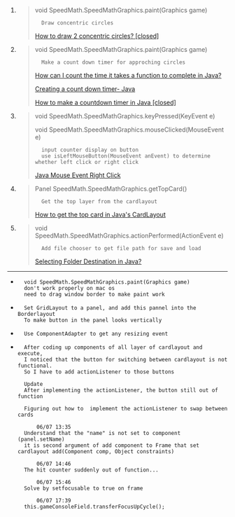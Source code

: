 1.  > void SpeedMath.SpeedMathGraphics.paint(Graphics game)
    >
    >       Draw concentric circles
    >[How to draw 2 concentric circles? [closed]](https://stackoverflow.com/questions/19773986/how-to-draw-2-concentric-circles)
    

2.  >void SpeedMath.SpeedMathGraphics.paint(Graphics game)
    >
    >       Make a count down timer for approching circles
    >
    >[How can I count the time it takes a function to complete in Java?](https://stackoverflow.com/questions/692569/how-can-i-count-the-time-it-takes-a-function-to-complete-in-java)
    >
    >[Creating a count down timer- Java](https://stackoverflow.com/questions/32110208/creating-a-count-down-timer-java)
    >
	>[How to make a countdown timer in Java [closed]](https://stackoverflow.com/questions/14393423/how-to-make-a-countdown-timer-in-java)


3.	>	void SpeedMath.SpeedMathGraphics.keyPressed(KeyEvent e)
    >
    >	void SpeedMath.SpeedMathGraphics.mouseClicked(MouseEvent e)
    >
    >	    input counter display on button
	>	    use isLeftMouseButton(MouseEvent anEvent) to determine whether left click or right click
    >
    >[Java Mouse Event Right Click](https://stackoverflow.com/questions/4525733/java-mouse-event-right-click)

4.  >Panel SpeedMath.SpeedMathGraphics.getTopCard()
    >
    >       Get the top layer from the cardlayout
    >
    >[How to get the top card in Java's CardLayout](https://stackoverflow.com/questions/4413251/how-to-get-the-top-card-in-javas-cardlayout)

5.  >void SpeedMath.SpeedMathGraphics.actionPerformed(ActionEvent e)
    >
    >       Add file chooser to get file path for save and load
    >[Selecting Folder Destination in Java?](https://stackoverflow.com/questions/10083447/selecting-folder-destination-in-java)

---
*       void SpeedMath.SpeedMathGraphics.paint(Graphics game)
        don't work properly on mac os
        need to drag window border to make paint work

*       Set GridLayout to a panel, and add this pannel into the Borderlayout        
        To make button in the panel looks vertically

*       Use ComponentAdapter to get any resizing event

*       After coding up components of all layer of cardlayout and execute,
        I noticed that the button for switching between cardlayout is not functional.
        So I have to add actionListener to those buttons

        Update
        After implementing the actionListener, the button still out of function

        Figuring out how to  implement the actionListener to swap between cards

            06/07 13:35
        Understand that the "name" is not set to component (panel.setName)
        it is second argument of add component to Frame that set cardlayout add(Component comp, Object constraints)

            06/07 14:46
        The hit counter suddenly out of function...

            06/07 15:46
        Solve by setfocusable to true on frame

            06/07 17:39
        this.gameConsoleField.transferFocusUpCycle();